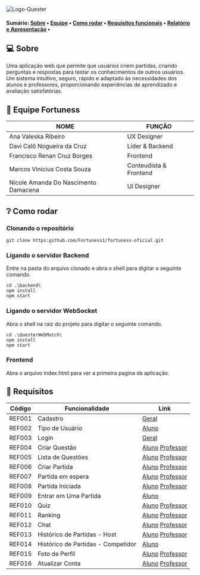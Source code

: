 
![Logo-Quester](https://github.com/user-attachments/assets/ca7f3b26-62f3-47ce-ac13-0838167d2d74)

<h4>
  Sumário: 
 <a href="#sobre">Sobre</a> • 
 <a href="#equipe">Equipe</a> • 
 <a href="#como-rodar">Como rodar</a> •
 <a href="#requisitos">Requisitos funcionais</a> •
 <a href="#documento">Relatório e Apresentação</a> •
</h4>

<a name="sobre"></a>

## :computer: Sobre

Uma aplicação web que permite que usuários criem partidas, criando perguntas e respostas para testar os conhecimentos de outros usuários. Um sistema intuitivo, seguro, rápido e adaptado às necessidades dos alunos e professores, proporcionando experiências de aprendizado e avaliação satisfatórias.

<a name="equipe"></a>

## :busts_in_silhouette: Equipe Fortuness

|  NOME                           |  FUNÇÃO                    |
|  ----------------------------   |  --------------------------|
|  Ana Valeska Ribeiro            |  UX Designer               | 
|  Davi Calô Nogueira da Cruz     |  Líder & Backend           |
|  Francisco Renan Cruz Borges    |  Frontend                  |
|  Marcos Vinicius Costa Souza    |  Conteudista & Frontend    |
|  Nicole Amanda Do Nascimento Damacena   |  UI Designer       |

<a name="como-rodar"></a>

## :grey_question: Como rodar

### Clonando o repositório

```shell
git clone https:github.com/Fortuness1/fortuness-oficial.git
```

### Ligando o servidor Backend
Entre na pasta do arquivo clonado e abra o shell para digitar o seguinte comando.

```shell
cd .\backend\
npm install
npm start
```

### Ligando o servidor WebSocket
Abra o shell na raiz do projeto para digitar o seguinte comando.

```shell
cd .\QuesterWebMatch\
npm install
npm start
```

### Frontend
Abra o arquivo index.html para ver a primeira pagina da aplicação.

<a name="requisitos"></a>

## :memo: Requisitos

| Código | Funcionalidade | Link |
| ---------------------------- | --------------------------| -------------------------- |
| REF001 | Cadastro | [Geral](./frontend/src/pages/register.html) |
| REF002 | Tipo de Usuário | [Aluno](./backend/src/controllers/UserController.js)|
| REF003 | Login | [Geral](./frontend/index.html)|
| REF004 | Criar Questão | [Aluno](./frontend/src/pages/lisQuestionStudent.html)  [Professor](./frontend/src/pages/lisQuestionTeacher.html)|
| REF005 | Lista de Questões | [Aluno](./frontend/src/pages/lisQuestionStudent.html)  [Professor](./frontend/src/pages/lisQuestionTeacher.html)|
| REF006 | Criar Partida | [Aluno](./frontend/src/pages/criarPartidaStudent.html)  [Professor](./frontend/src/pages/criarPartidaTeacher.html)|
| REF007 | Partida em espera | [Aluno](./frontend/src/pages/partidasGuardadasStudent.html)  [Professor](./frontend/src/pages/partidasGuardadasTeacher.html)|
| REF008 | Partida Iniciada | [Aluno](./frontend/src/pages/MatchScreen.html)  [Professor](./frontend/src/pages/MatchScreen.html)|
| REF009 | Entrar em Uma Partida | [Aluno](./frontend/src/pages/alunoHome.html)|
| REF010 | Quiz | [Aluno](./frontend/src/pages/MatchScreen.html)  [Professor](./frontend/src/pages/MatchScreen.html)|
| REF011 | Ranking | [Aluno](./frontend/src/pages/MatchScreen.html)  [Professor](./frontend/src/pages/MatchScreen.html)|
| REF012 | Chat | [Aluno](./frontend/src/pages/MatchScreen.html)  [Professor](./frontend/src/pages/MatchScreen.html)|
| REF013 | Histórico de Partidas - Host | [Aluno](./frontend/src/pages/historicoDePartidaStudent.html)  [Professor](./frontend/src/pages/historicoDePartidasTeacher.html)|
| REF014 | Histórico de Partidas - Competidor | [Aluno](./frontend/src/pages/historicoDePartidaStudent.html) |
| REF015 | Foto de Perfil | [Aluno](./frontend/src/pages/configProfileStudent.html)  [Professor](./frontend/src/pages/configProfileTeacher.html)|
| REF016 | Atualizar Conta | [Aluno](./frontend/src/pages/configProfileStudent.html)  [Professor](./frontend/src/pages/configProfileTeacher.html)|

